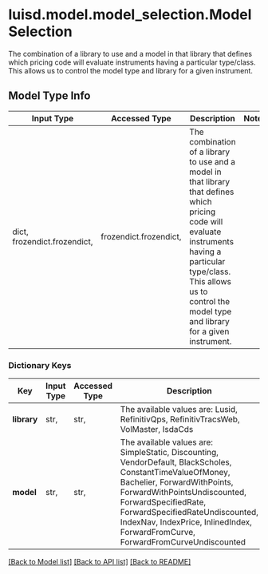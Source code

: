 # luisd.model.model_selection.ModelSelection

The combination of a library to use and a model in that library that defines which pricing code will evaluate instruments  having a particular type/class. This allows us to control the model type and library for a given instrument.

## Model Type Info
Input Type | Accessed Type | Description | Notes
------------ | ------------- | ------------- | -------------
dict, frozendict.frozendict,  | frozendict.frozendict,  | The combination of a library to use and a model in that library that defines which pricing code will evaluate instruments  having a particular type/class. This allows us to control the model type and library for a given instrument. | 

### Dictionary Keys
Key | Input Type | Accessed Type | Description | Notes
------------ | ------------- | ------------- | ------------- | -------------
**library** | str,  | str,  | The available values are: Lusid, RefinitivQps, RefinitivTracsWeb, VolMaster, IsdaCds | must be one of ["Lusid", "RefinitivQps", "RefinitivTracsWeb", "VolMaster", "IsdaCds", ] 
**model** | str,  | str,  | The available values are: SimpleStatic, Discounting, VendorDefault, BlackScholes, ConstantTimeValueOfMoney, Bachelier, ForwardWithPoints, ForwardWithPointsUndiscounted, ForwardSpecifiedRate, ForwardSpecifiedRateUndiscounted, IndexNav, IndexPrice, InlinedIndex, ForwardFromCurve, ForwardFromCurveUndiscounted | must be one of ["SimpleStatic", "Discounting", "VendorDefault", "BlackScholes", "ConstantTimeValueOfMoney", "Bachelier", "ForwardWithPoints", "ForwardWithPointsUndiscounted", "ForwardSpecifiedRate", "ForwardSpecifiedRateUndiscounted", "IndexNav", "IndexPrice", "InlinedIndex", "ForwardFromCurve", "ForwardFromCurveUndiscounted", ] 

[[Back to Model list]](../../README.md#documentation-for-models) [[Back to API list]](../../README.md#documentation-for-api-endpoints) [[Back to README]](../../README.md)

